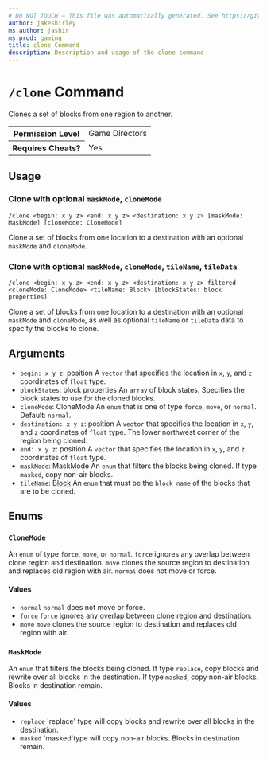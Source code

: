 ```yaml
---
# DO NOT TOUCH — This file was automatically generated. See https://github.com/mojang/minecraftapidocsgenerator to modify descriptions, examples, etc.
author: jakeshirley
ms.author: jashir
ms.prod: gaming
title: clone Command
description: Description and usage of the clone command
---
```

# `/clone` Command
Clones a set of blocks from one region to another.

<table>
  <tr>
    <th>Permission Level</th>
    <td>Game Directors</td>
  </tr>
  <tr>
    <th>Requires Cheats?</th>
    <td>Yes</td>
  </tr>
</table>

## Usage
### Clone with optional `maskMode`, `cloneMode`
`/clone <begin: x y z> <end: x y z> <destination: x y z> [maskMode: MaskMode] [cloneMode: CloneMode]`

Clone a set of blocks from one location to a destination with an optional `maskMode` and `cloneMode`.

### Clone with optional `maskMode`, `cloneMode`, `tileName`, `tileData`
`/clone <begin: x y z> <end: x y z> <destination: x y z> filtered <cloneMode: CloneMode> <tileName: Block> [blockStates: block properties]`

Clone a set of blocks from one location to a destination with an optional `maskMode` and `cloneMode`, as well as optional `tileName` or `tileData` data  to specify the blocks to clone.

## Arguments
- `begin: x y z`: position
A `vector` that specifies the location in `x`, `y`, and `z` coordinates of `float` type.
- `blockStates`: block properties
An `array` of block states. Specifies the block  states to use for the cloned blocks.
- `cloneMode`: CloneMode
An `enum` that is one of type `force`, `move`, or `normal`.
Default: `normal`.
- `destination: x y z`: position
A `vector` that specifies the location in `x`, `y`, and `z` coordinates of `float` type. The lower northwest corner of the region being cloned.
- `end: x y z`: position
A `vector` that specifies the location in `x`, `y`, and `z` coordinates of `float` type.
- `maskMode`: MaskMode
An `enum` that filters the blocks being cloned. If type `masked`, copy non-air blocks.
- `tileName`: [Block](../enums/Block.md)
An `enum` that must be the `block name` of the blocks that are to be cloned.

## Enums
### `CloneMode`
An `enum`  of type `force`, `move`, or `normal`. 
`force` ignores any overlap between clone region and destination.
`move` clones the source region to destination and replaces old region with air.
`normal` does not move or force.

#### Values
- `normal`
`normal` does not move or force.
- `force`
`force` ignores any overlap between clone region and destination.
- `move`
`move` clones the source region to destination and replaces old region with air.

### `MaskMode`
An `enum` that filters the blocks being cloned. If type `replace`, copy blocks and rewrite over all blocks in the destination. If type `masked`, copy non-air blocks. Blocks in destination remain.

#### Values
- `replace`
'replace' type will copy blocks and rewrite over all blocks in the destination.
- `masked`
'masked'type will copy non-air blocks. Blocks in destination remain.
